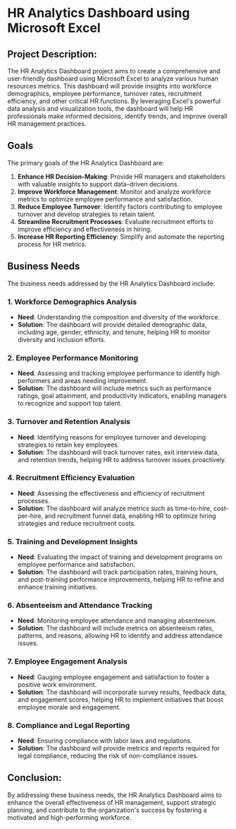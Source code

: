 # HR Analytics Dashboard using Microsoft Excel

## Project Description:

The HR Analytics Dashboard project aims to create a comprehensive and user-friendly dashboard using Microsoft Excel to analyze various human resources metrics. This dashboard will provide insights into workforce demographics, employee performance, turnover rates, recruitment efficiency, and other critical HR functions. By leveraging Excel's powerful data analysis and visualization tools, the dashboard will help HR professionals make informed decisions, identify trends, and improve overall HR management practices.

## Goals

The primary goals of the HR Analytics Dashboard are:
1. **Enhance HR Decision-Making**: Provide HR managers and stakeholders with valuable insights to support data-driven decisions.
2. **Improve Workforce Management**: Monitor and analyze workforce metrics to optimize employee performance and satisfaction.
3. **Reduce Employee Turnover**: Identify factors contributing to employee turnover and develop strategies to retain talent.
4. **Streamline Recruitment Processes**: Evaluate recruitment efforts to improve efficiency and effectiveness in hiring.
5. **Increase HR Reporting Efficiency**: Simplify and automate the reporting process for HR metrics.

## Business Needs

The business needs addressed by the HR Analytics Dashboard include:

### 1. Workforce Demographics Analysis
- **Need**: Understanding the composition and diversity of the workforce.
- **Solution**: The dashboard will provide detailed demographic data, including age, gender, ethnicity, and tenure, helping HR to monitor diversity and inclusion efforts.

### 2. Employee Performance Monitoring
- **Need**: Assessing and tracking employee performance to identify high performers and areas needing improvement.
- **Solution**: The dashboard will include metrics such as performance ratings, goal attainment, and productivity indicators, enabling managers to recognize and support top talent.

### 3. Turnover and Retention Analysis
- **Need**: Identifying reasons for employee turnover and developing strategies to retain key employees.
- **Solution**: The dashboard will track turnover rates, exit interview data, and retention trends, helping HR to address turnover issues proactively.

### 4. Recruitment Efficiency Evaluation
- **Need**: Assessing the effectiveness and efficiency of recruitment processes.
- **Solution**: The dashboard will analyze metrics such as time-to-hire, cost-per-hire, and recruitment funnel data, enabling HR to optimize hiring strategies and reduce recruitment costs.

### 5. Training and Development Insights
- **Need**: Evaluating the impact of training and development programs on employee performance and satisfaction.
- **Solution**: The dashboard will track participation rates, training hours, and post-training performance improvements, helping HR to refine and enhance training initiatives.

### 6. Absenteeism and Attendance Tracking
- **Need**: Monitoring employee attendance and managing absenteeism.
- **Solution**: The dashboard will include metrics on absenteeism rates, patterns, and reasons, allowing HR to identify and address attendance issues.

### 7. Employee Engagement Analysis
- **Need**: Gauging employee engagement and satisfaction to foster a positive work environment.
- **Solution**: The dashboard will incorporate survey results, feedback data, and engagement scores, helping HR to implement initiatives that boost employee morale and engagement.

### 8. Compliance and Legal Reporting
- **Need**: Ensuring compliance with labor laws and regulations.
- **Solution**: The dashboard will provide metrics and reports required for legal compliance, reducing the risk of non-compliance issues.

## Conclusion:

By addressing these business needs, the HR Analytics Dashboard aims to enhance the overall effectiveness of HR management, support strategic planning, and contribute to the organization's success by fostering a motivated and high-performing workforce.
